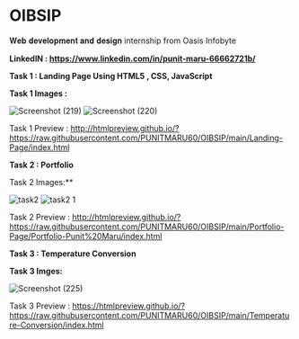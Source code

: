 # OIBSIP
𝐖𝐞𝐛 𝐝𝐞𝐯𝐞𝐥𝐨𝐩𝐦𝐞𝐧𝐭 𝐚𝐧𝐝 𝐝𝐞𝐬𝐢𝐠𝐧 internship from Oasis Infobyte

**LinkedIN : https://www.linkedin.com/in/punit-maru-66662721b/**




**Task 1 : Landing Page Using HTML5 , CSS, JavaScript**

**Task 1 Images :**

![Screenshot (219)](https://user-images.githubusercontent.com/78813264/225548990-13b05e43-b722-49ed-b4a2-11480e2f8b4c.png)
![Screenshot (220)](https://user-images.githubusercontent.com/78813264/225549004-907d1bed-b2bf-4258-b8c7-bbb568d0e1fb.png)

Task 1 Preview : http://htmlpreview.github.io/?https://raw.githubusercontent.com/PUNITMARU60/OIBSIP/main/Landing-Page/index.html



**Task 2 : Portfolio**

Task 2 Images:**


![task2](https://user-images.githubusercontent.com/78813264/226700503-9c520de4-5bfe-4661-9329-f86f60d61507.PNG)
![task2 1](https://user-images.githubusercontent.com/78813264/226700567-8d4d1ecb-fec7-4bd2-8b48-22976e8039e2.PNG)

Task 2 Preview : http://htmlpreview.github.io/?https://raw.githubusercontent.com/PUNITMARU60/OIBSIP/main/Portfolio-Page/Portfolio-Punit%20Maru/index.html


**Task 3 : Temperature Conversion**

**Task 3 Imges:**


![Screenshot (225)](https://user-images.githubusercontent.com/78813264/229492375-e3ab06ca-87ab-4407-b39d-716bdda61730.png)

Task 3 Preview : https://htmlpreview.github.io/?https://raw.githubusercontent.com/PUNITMARU60/OIBSIP/main/Temperature-Conversion/index.html
